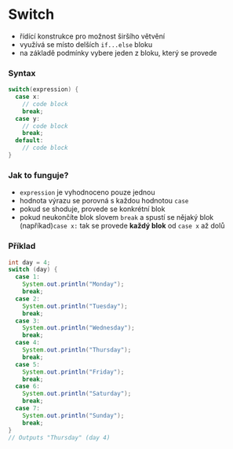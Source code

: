 # Switch

- řídící konstrukce pro možnost širšího větvění
- využívá se místo delších `if...else` bloku
- na základě podmínky vybere jeden z bloku, který se provede

### Syntax

```java
switch(expression) {
  case x:
    // code block
    break;
  case y:
    // code block
    break;
  default:
    // code block
}
```

### Jak to funguje?

- `expression` je vyhodnoceno pouze jednou
- hodnota výrazu se porovná s každou hodnotou `case`
- pokud se shoduje, provede se konkrétní blok
- pokud neukončíte blok slovem `break` a spustí se nějaký blok (napříkad)`case x:` tak se provede **každý blok** od `case x` až dolů

### Příklad

```java
int day = 4;
switch (day) {
  case 1:
    System.out.println("Monday");
    break;
  case 2:
    System.out.println("Tuesday");
    break;
  case 3:
    System.out.println("Wednesday");
    break;
  case 4:
    System.out.println("Thursday");
    break;
  case 5:
    System.out.println("Friday");
    break;
  case 6:
    System.out.println("Saturday");
    break;
  case 7:
    System.out.println("Sunday");
    break;
}
// Outputs "Thursday" (day 4)
```